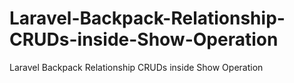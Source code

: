 # Laravel-Backpack-Relationship-CRUDs-inside-Show-Operation
Laravel Backpack Relationship CRUDs inside Show Operation
